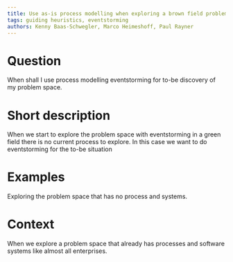 ```yaml
---
title: Use as-is process modelling when exploring a brown field problem space
tags: guiding heuristics, eventstorming
authors: Kenny Baas-Schwegler, Marco Heimeshoff, Paul Rayner
---
```

# Question

When shall I use process modelling eventstorming for to-be discovery of my problem space.

# Short description

When we start to explore the problem space with eventstorming in a green field there is no current process to explore. In this case we want to do eventstorming for the to-be situation

# Examples

Exploring the problem space that has no process and systems.

# Context

When we explore a problem space that already has processes and software systems like almost all enterprises.